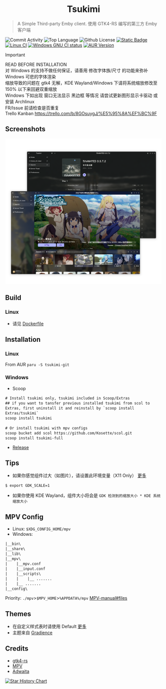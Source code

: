 <h1 align="center">Tsukimi</h1>

> A Simple Third-party Emby client.
> 使用 GTK4-RS 编写的第三方 Emby 客户端

![Commit Activity](https://img.shields.io/github/commit-activity/m/tsukinaha/Tsukimi/main) ![Top Language](https://img.shields.io/github/languages/top/tsukinaha/Tsukimi) ![Github License](https://img.shields.io/github/license/tsukinaha/Tsukimi) [![Static Badge](https://img.shields.io/badge/Telegram-Group-blue)](https://t.me/+mhcPxx5kE6QzMjVl) [![Linux CI](https://github.com/tsukinaha/tsukimi/actions/workflows/build_linux.yml/badge.svg)](https://github.com/tsukinaha/tsukimi/actions/workflows/build_linux.yml) [![Windows GNU CI status](https://github.com/tsukinaha/tsukimi/actions/workflows/build_release.yml/badge.svg)](https://github.com/tsukinaha/tsukimi/actions/workflows/build_release.yml) [![AUR Version](https://img.shields.io/aur/version/tsukimi-git)](https://aur.archlinux.org/packages/tsukimi-git) 

> [!IMPORTANT]
> READ BEFORE INSTALLATION    
> 对 Windows 的支持不做任何保证，请善用 修改字体族/尺寸 的功能来弥补 Windows 可悲的字体渲染    
> 缩放导致的问题在 gtk4 无解，KDE Wayland/Windows 下请将系统缩放修改至 150% 以下来回避双重缩放    
> Windows 下如出现 窗口无法显示 黑边框 等情况
请尝试更新图形显示卡驱动 或安装 Archlinux    
> FR/Issue 前请检查是否重复    
> Trello Kanban     https://trello.com/b/8GOsuygJ/%E5%95%8A%EF%BC%9F    

## Screenshots
<div align="center">
 <img src="./docs/tsukimi.png"/>
</div>

## Build
### Linux
- 请见 [Dockerfile](https://github.com/tsukinaha/tsukimi/blob/main/Dockerfile)

## Installation
### Linux
From AUR
`paru -S tsukimi-git`
 

### Windows
- Scoop
```
# Install tsukimi only, tsukimi included in Scoop/Extras
## if you want to tansfer previous installed tsukimi from scol to Extras, first uninstall it and reinstall by `scoop install Extras/tsukimi` 
scoop install tsukimi

# Or install tsukimi with mpv configs
scoop bucket add scol https://github.com/Kosette/scol.git
scoop install tsukimi-full
```
- [Release](https://github.com/tsukinaha/tsukimi/releases/latest)

## Tips
- 如果你感觉组件过大（如图片），请设置此环境变量（X11 Only） [更多](https://wiki.archlinuxcn.org/wiki/HiDPI#GDK_3_(GTK+_3))    
```
$ export GDK_SCALE=1
```
- 如果你使用 KDE Wayland，组件大小将会是 `GDK 检测到的缩放大小 * KDE 系统缩放大小` 

## MPV Config
- Linux: `$XDG_CONFIG_HOME/mpv`
- Windows: 
```
|__bin\
|__share\
|__lib\
|__mpv\
|    |__mpv.conf
|    |__input.conf
|    |__scripts\
|    |    |__ .......
|    |__ .......
|__config\
```
Priority:
`./mpv`>`$MPV_HOME`>`%APPDATA%/mpv`
[MPV-manual#files](https://mpv.io/manual/master/#files) 


## Themes

- 在自定义样式表时请使用 Default [更多](https://wiki.archlinux.org/title/GTK#Configuration)
- 主题来自 [Gradience](https://github.com/GradienceTeam/Gradience)

## Credits
- [gtk4-rs](https://github.com/gtk-rs/gtk4-rs)
- [MPV](https://github.com/mpv-player/mpv)
- [Adwaita](https://gitlab.gnome.org/GNOME/libadwaita/)

[![Star History Chart](https://api.star-history.com/svg?repos=tsukinaha/tsukimi&type=Timeline)](https://star-history.com/#tsukinaha/tsukimi&Timeline)
